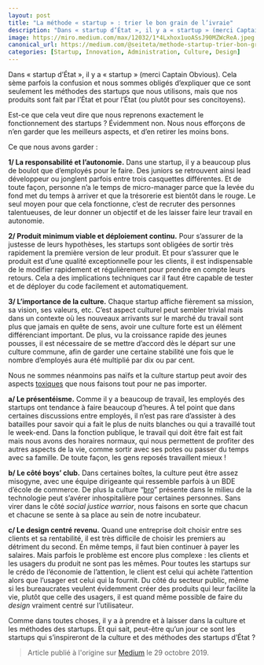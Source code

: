 ```yaml
---
layout: post
title: "La méthode « startup » : trier le bon grain de l’ivraie"
description: "Dans « startup d’État », il y a « startup » (merci Captain Obvious). Cela sème parfois la confusion et nous sommes obligés d’expliquer que ce sont seulement les méthodes des startups que nous utilisons, mais que nos produits sont fait par l’État et pour l’État (ou plutôt pour ses concitoyens)."
image: https://miro.medium.com/max/12032/1*4Lxhox1uoASsJ90MZWcReA.jpeg
canonical_url: https://medium.com/@seiteta/methode-startup-trier-bon-grain-ivraie-4069d3702488
categories: [Startup, Innovation, Administration, Culture, Design]
---
```


Dans « startup d’État », il y a « startup » (merci Captain Obvious). Cela sème parfois la confusion et nous sommes obligés d’expliquer que ce sont seulement les méthodes des startups que nous utilisons, mais que nos produits sont fait par l’État et pour l’État (ou plutôt pour ses concitoyens).

Est-ce que cela veut dire que nous reprenons exactement le fonctionnement des startups ? Évidemment non. Nous nous efforçons de n’en garder que les meilleurs aspects, et d’en retirer les moins bons.

Ce que nous avons garder :

**1/ La responsabilité et l’autonomie.** Dans une startup, il y a beaucoup plus de boulot que d’employés pour le faire. Des juniors se retrouvent ainsi lead développeur ou jonglent parfois entre trois casquettes différentes. Et de toute façon, personne n’a le temps de micro-manager parce que la levée du fond met du temps à arriver et que la trésorerie est bientôt dans le rouge. Le seul moyen pour que cela fonctionne, c’est de recruter des personnes talentueuses, de leur donner un objectif et de les laisser faire leur travail en autonomie.

**2/ Produit minimum viable et déploiement continu.** Pour s’assurer de la justesse de leurs hypothèses, les startups sont obligées de sortir très rapidement la première version de leur produit. Et pour s’assurer que le produit est d’une qualité exceptionnelle pour les clients, il est indispensable de le modifier rapidement et régulièrement pour prendre en compte leurs retours. Cela a des implications techniques car il faut être capable de tester et de déployer du code facilement et automatiquement.

**3/ L’importance de la culture.** Chaque startup affiche fièrement sa mission, sa vision, ses valeurs, etc. C’est aspect culturel peut sembler trivial mais dans un contexte où les nouveaux arrivants sur le marché du travail sont plus que jamais en quête de sens, avoir une culture forte est un élément différenciant important. De plus, vu la croissance rapide des jeunes pousses, il est nécessaire de se mettre d’accord dès le départ sur une culture commune, afin de garder une certaine stabilité une fois que le nombre d’employés aura été multiplié par dix ou par cent.

Nous ne sommes néanmoins pas naïfs et la culture startup peut avoir des aspects [toxiques](https://www.youtube.com/watch?v=13wwndvI1K4) que nous faisons tout pour ne pas importer.

**a/ Le présentéisme.** Comme il y a beaucoup de travail, les employés des startups ont tendance à faire beaucoup d’heures. À tel point que dans certaines discussions entre employés, il n’est pas rare d’assister à des batailles pour savoir qui a fait le plus de nuits blanches ou qui a travaillé tout le week-end. Dans la fonction publique, le travail qui doit être fait est fait mais nous avons des horaires normaux, qui nous permettent de profiter des autres aspects de la vie, comme sortir avec ses potes ou passer du temps avec sa famille. De toute façon, les gens reposés travaillent mieux !

**b/ Le côté boys’ club.** Dans certaines boîtes, la culture peut être assez misogyne, avec une équipe dirigeante qui ressemble parfois à un BDE d’école de commerce. De plus la culture “[bro](https://www.youtube.com/watch?v=OVoFzu-vH4o)” présente dans le milieu de la technologie peut s’avérer inhospitalière pour certaines personnes. Sans virer dans le côté *social justice warrior*, nous faisons en sorte que chacun et chacune se sente à sa place au sein de notre incubateur.

**c/ Le design centré revenu.** Quand une entreprise doit choisir entre ses clients et sa rentabilité, il est très difficile de choisir les premiers au détriment du second. En même temps, il faut bien continuer à payer les salaires. Mais parfois le problème est encore plus complexe : les clients et les usagers du produit ne sont pas les mêmes. Pour toutes les startups sur le crédo de l’économie de l’attention, le client est celui qui achète l’attention alors que l’usager est celui qui la fournit. Du côté du secteur public, même si les bureaucrates veulent évidemment créer des produits qui leur facilite la vie, plutôt que celle des usagers, il est quand même possible de faire du *design* vraiment centré sur l’utilisateur.

Comme dans toutes choses, il y a à prendre et à laisser dans la culture et les méthodes des startups. Et qui sait, peut-être qu’un jour ce sont les startups qui s’inspireront de la culture et des méthodes des startups d’État ?

> Article publié à l'origine sur [Medium](https://medium.com/@seiteta/apprendre-par-lhybridation-5c511ecf2aaa) le 29 octobre 2019.
